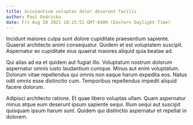 ```yaml
---
title: accusantium voluptas dolor deserunt facilis
author: Paul Ondricka
date: Fri Aug 20 2021 18:15:51 GMT-0400 (Eastern Daylight Time)
---
```

Incidunt maiores culpa sunt dolore cupiditate praesentium sapiente. Quaerat architecto animi consequatur. Quidem et est voluptatem suscipit. Aspernatur ex cupiditate eius quaerat maiores aliquid quia beatae ad.

 Qui alias ad ea et quidem aut fugiat illo. Voluptatum nostrum dolorum aspernatur omnis iusto laudantium cumque. Minus aut enim voluptatum. Dolorum vitae repellendus qui omnis non eaque harum expedita eos. Natus odit omnis esse distinctio cum. Temporibus repellendus impedit aliquid facere dolorum.

 Adipisci architecto ratione. Et quae libero voluptas ullam. Quam aspernatur minus atque eum deserunt ipsum sapiente sequi. Illum sequi aut suscipit quisquam ipsum harum sunt. Quidem qui distinctio aspernatur et repellat in dolorem.